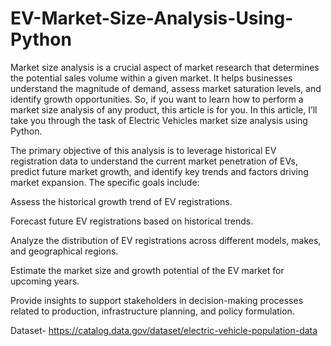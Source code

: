 # EV-Market-Size-Analysis-Using-Python
Market size analysis is a crucial aspect of market research that determines the potential sales volume within a given market. It helps businesses understand the magnitude of demand, assess market saturation levels, and identify growth opportunities. So, if you want to learn how to perform a market size analysis of any product, this article is for you. In this article, I’ll take you through the task of Electric Vehicles market size analysis using Python.

The primary objective of this analysis is to leverage historical EV registration data to understand the current market penetration of EVs, predict future market growth, and identify key trends and factors driving market expansion. The specific goals include:

Assess the historical growth trend of EV registrations.

Forecast future EV registrations based on historical trends.

Analyze the distribution of EV registrations across different models, makes, and geographical regions.

Estimate the market size and growth potential of the EV market for upcoming years.

Provide insights to support stakeholders in decision-making processes related to production, infrastructure planning, and policy formulation.

Dataset- https://catalog.data.gov/dataset/electric-vehicle-population-data



